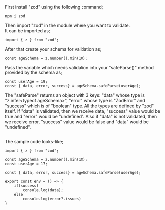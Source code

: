 First install "zod" using the following command;

```
npm i zod
```

Then import "zod" in the module where you want to validate.
<br> It can be imported as;

```
import { z } from "zod";
```

After that create your schema for validation as;

```
const ageSchema = z.number().min(18);
```

Pass the variable which needs validation into your "safeParse()" method provided by the schema as;

```
const userAge = 19;
const { data, error, success} = ageSchema.safeParse(userAge);
```

The "safeParse" returns an object with 3 keys: "data" whose type is "z.infer\<typeof ageSchema\>", "error" whose type is "ZodError" and "success" which is of "boolean" type. All the types are defined by "zod" itself. If "data" is validated, then we receive data, "success" value would be true and "error" would be "undefined". Also if "data" is not validated, then we receive error, "success" value would be false and "data" would be "undefined".

<br> The sample code looks-like;

```
import { z } from "zod";

const ageSchema = z.number().min(18);
const userAge = 17;

const { data, error, success} = ageSchema.safeParse(userAge);

export const env = () => {
    if(success)
        console.log(data);
    else
        console.log(error?.issues);
}
```
